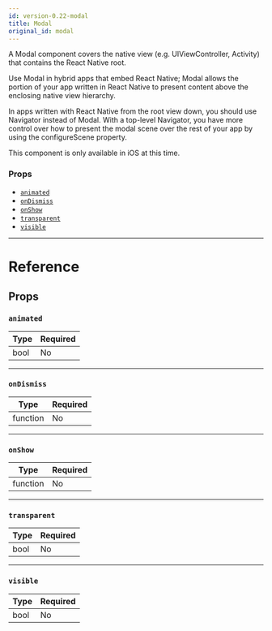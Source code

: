 ```yaml
---
id: version-0.22-modal
title: Modal
original_id: modal
---
```

A Modal component covers the native view (e.g. UIViewController, Activity)
that contains the React Native root.

Use Modal in hybrid apps that embed React Native; Modal allows the portion of
your app written in React Native to present content above the enclosing
native view hierarchy.

In apps written with React Native from the root view down, you should use
Navigator instead of Modal. With a top-level Navigator, you have more control
over how to present the modal scene over the rest of your app by using the
configureScene property.

This component is only available in iOS at this time.

### Props

- [`animated`](modal.md#animated)
- [`onDismiss`](modal.md#ondismiss)
- [`onShow`](modal.md#onshow)
- [`transparent`](modal.md#transparent)
- [`visible`](modal.md#visible)






---

# Reference

## Props

### `animated`



| Type | Required |
| - | - |
| bool | No |




---

### `onDismiss`



| Type | Required |
| - | - |
| function | No |




---

### `onShow`



| Type | Required |
| - | - |
| function | No |




---

### `transparent`



| Type | Required |
| - | - |
| bool | No |




---

### `visible`



| Type | Required |
| - | - |
| bool | No |







